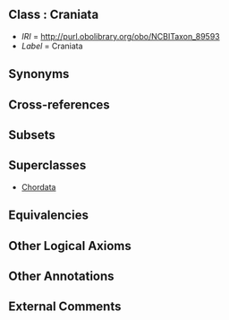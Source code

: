 
## Class : Craniata <chordata>

 * *IRI* = http://purl.obolibrary.org/obo/NCBITaxon_89593
 * *Label* = Craniata <chordata>

## Synonyms


## Cross-references


## Subsets


## Superclasses

 * [Chordata](../../NCBITaxon/11/NCBITaxon_7711.md)

## Equivalencies


## Other Logical Axioms


## Other Annotations


## External Comments

